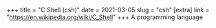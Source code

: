 +++
title = "C Shell (csh)"
date = 2021-03-05
slug = "csh"
[extra]
link = "https://en.wikipedia.org/wiki/C_Shell"
+++
A programming language

